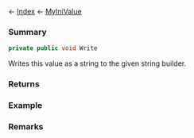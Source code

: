 ← [Index](Api-Index) ← [MyIniValue](VRage.Game.ModAPI.Ingame.Utilities.MyIniValue)

### Summary

```csharp
private public void Write
```

Writes this value as a string to the given string builder.

### Returns

### Example

### Remarks

